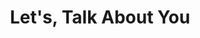 ---
title: "Let's, Talk About You"
description: "this is meta-description"
layout: "contact"
draft: false

message: "Let's, Talk About You"
button_text: "Send Now"

instruction_a: "Send Us A"
instruction_b: " message"

full_name_title: "Full name"
full_name_placeholder: "Thomas Milano"

email_title: "Email Address"
email_placeholder: "example@email.com"

subject_title: "Subject"
subject_placeholder: "Blog advertisement"

content_title: "Your Message Here"
content_placeholder: "Hello I’m Mr ‘x’ from.............."

---